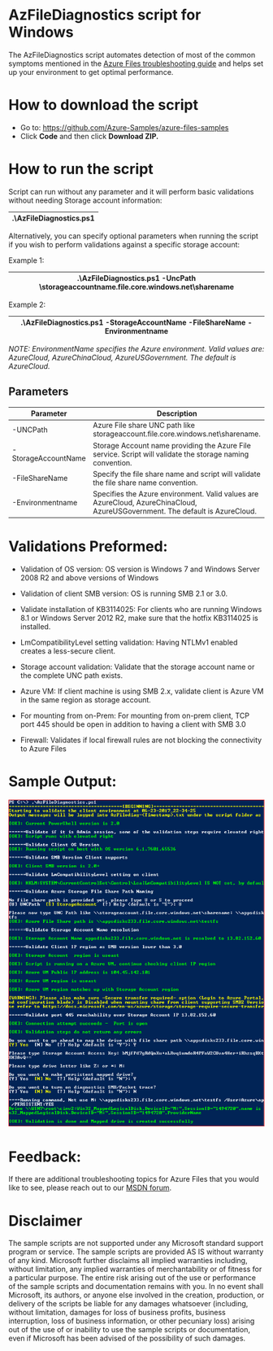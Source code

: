 #  AzFileDiagnostics script for Windows

The AzFileDiagnostics script automates detection of most of the common symptoms mentioned in the [Azure Files troubleshooting guide](https://docs.microsoft.com/azure/storage/files/storage-troubleshoot-windows-file-connection-problems) and helps set up your environment to get optimal performance. 

# How to download the script

- Go to: https://github.com/Azure-Samples/azure-files-samples
- Click **Code** and then click **Download ZIP.**

# How to run the script

Script can run without any parameter and it will perform basic validations without needing Storage account information:

| .\AzFileDiagnostics.ps1 |
| --- |

Alternatively, you can specify optional parameters when running the script if you wish to perform validations against a specific storage account:

Example 1:

| .\AzFileDiagnostics.ps1 -UncPath \\storageaccountname.file.core.windows.net\sharename  |
| --- |

 Example 2:

| .\AzFileDiagnostics.ps1 -StorageAccountName <SA name> -FileShareName <share name> -Environmentname <AzureCloud> |
| --- |

_NOTE: EnvironmentName specifies the Azure environment. Valid values are: AzureCloud, AzureChinaCloud, AzureUSGovernment. The default is AzureCloud._

## Parameters

| Parameter | Description |
|-|-|
| -UNCPath | Azure File share UNC path like storageaccount.file.core.windows.net\sharename. |
| -StorageAccountName | Storage Account name providing the Azure File service. Script will validate the storage naming convention. |
| -FileShareName | Specify the file share name and script will validate the file share name convention. |
| -Environmentname | Specifies the Azure environment. Valid values are AzureCloud, AzureChinaCloud, AzureUSGovernment. The default is AzureCloud. |

# Validations Preformed:

- Validation of OS version: OS version is Windows 7 and Windows Server 2008 R2 and above versions of Windows

- Validation of client SMB version: OS is running SMB 2.1 or 3.0.   

- Validate installation of KB3114025: For clients who are running Windows 8.1 or Windows Server 2012 R2, make sure that the hotfix KB3114025 is installed.

- LmCompatibilityLevel setting validation: Having NTLMv1 enabled creates a less-secure client.

- Storage account validation: Validate that the storage account name or the complete UNC path exists.

- Azure VM: If client machine is using SMB 2.x, validate client is Azure VM in the same region as storage account.

- For mounting from on-Prem: For mounting from on-prem client, TCP port 445 should be open in addition to having a client with SMB 3.0

- Firewall: Validates if local firewall rules are not blocking the connectivity to Azure Files

# Sample Output:

  ![](./images/img1.png)

# Feedback:

If there are additional troubleshooting topics for Azure Files that you would like to see, please reach out to our [MSDN forum](http://social.msdn.microsoft.com/Forums/windowsazure/en-US/home?forum=windowsazuredata).

#  Disclaimer

The sample scripts are not supported under any Microsoft standard support program or service. The sample scripts are provided AS IS without warranty of any kind. Microsoft further disclaims all implied warranties including, without limitation, any implied warranties of merchantability or of fitness for a particular purpose. The entire risk arising out of the use or performance of the sample scripts and documentation remains with you. In no event shall Microsoft, its authors, or anyone else involved in the creation, production, or delivery of the scripts be liable for any damages whatsoever (including, without limitation, damages for loss of business profits, business interruption, loss of business information, or other pecuniary loss) arising out of the use of or inability to use the sample scripts or documentation, even if Microsoft has been advised of the possibility of such damages.
